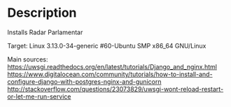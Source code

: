 Description
===========

Installs Radar Parlamentar

Target: Linux 3.13.0-34-generic #60-Ubuntu SMP x86_64 GNU/Linux

Main sources:
https://uwsgi.readthedocs.org/en/latest/tutorials/Django_and_nginx.html
https://www.digitalocean.com/community/tutorials/how-to-install-and-configure-django-with-postgres-nginx-and-gunicorn
http://stackoverflow.com/questions/23073829/uwsgi-wont-reload-restart-or-let-me-run-service


